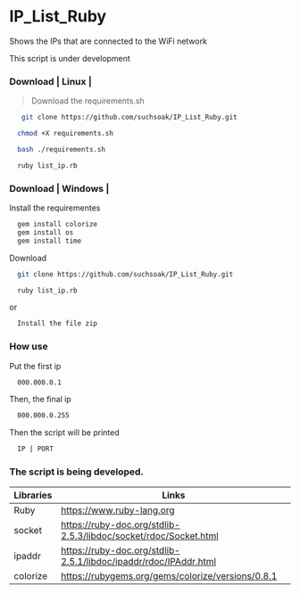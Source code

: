 # IP_List_Ruby

Shows the IPs that are connected to the WiFi network

This script is under development

### Download | Linux |

> Download the requirements.sh

```sh
   git clone https://github.com/suchsoak/IP_List_Ruby.git
```

```sh
  chmod +X requirements.sh
```

```sh
  bash ./requirements.sh
```

```sh
  ruby list_ip.rb
```

### Download | Windows |

Install the requirementes

```sh
  gem install colorize
  gem install os
  gem install time
```
Download

```sh
  git clone https://github.com/suchsoak/IP_List_Ruby.git
```

```sh
  ruby list_ip.rb
```

or 

```sh
  Install the file zip
```

### How use 

Put the first ip

```sh
  000.000.0.1
```

Then, the final ip

```sh
  000.000.0.255
```
Then the script will be printed

```sh
  IP | PORT
```

### The script is being developed.

| Libraries |  Links |
| ------ | ------ |
| Ruby | https://www.ruby-lang.org
| socket| https://ruby-doc.org/stdlib-2.5.3/libdoc/socket/rdoc/Socket.html
| ipaddr | https://ruby-doc.org/stdlib-2.5.1/libdoc/ipaddr/rdoc/IPAddr.html
| colorize | https://rubygems.org/gems/colorize/versions/0.8.1






